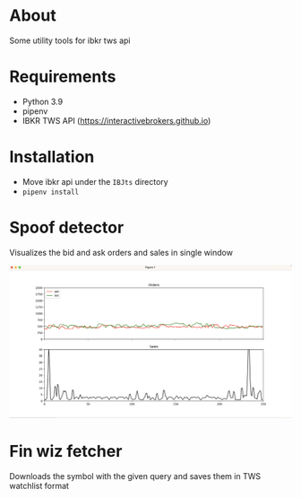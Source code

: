 # About

Some utility tools for ibkr tws api

# Requirements

- Python 3.9
- pipenv
- IBKR TWS API (https://interactivebrokers.github.io)


# Installation

- Move ibkr api under the `IBJts` directory
- `pipenv install`


# Spoof detector

Visualizes the bid and ask orders and sales in single window

![alt text](spoof_detector.png)

# Fin wiz fetcher

Downloads the symbol with the given query and saves them in TWS watchlist format
